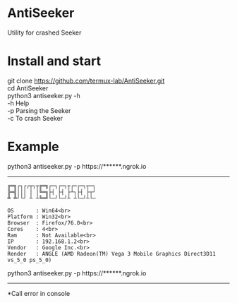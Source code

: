 # AntiSeeker
Utility for crashed Seeker
# Install and start
git clone https://github.com/termux-lab/AntiSeeker.git<br>
cd AntiSeeker<br>
python3 antiseeker.py -h<br>
-h    Help<br>
-p    Parsing the Seeker<br>
-c    To crash Seeker<br>
# Example
python3 antiseeker.py -p https://******.ngrok.io<hr>
```
╔═╗┌┐┌┌┬┐┬╔═╗┌─┐┌─┐┬┌─┌─┐┬─┐
╠═╣│││ │ │╚═╗├┤ ├┤ ├┴┐├┤ ├┬┘
╩ ╩┘└┘ ┴ ┴╚═╝└─┘└─┘┴ ┴└─┘┴└─

OS       : Win64<br>
Platform : Win32<br>
Browser  : Firefox/76.0<br>
Cores    : 4<br>
Ram      : Not Available<br>
IP       : 192.168.1.2<br>
Vendor   : Google Inc.<br>
Render   : ANGLE (AMD Radeon(TM) Vega 3 Mobile Graphics Direct3D11 vs_5_0 ps_5_0)
```
python3 antiseeker.py -p https://******.ngrok.io<hr>
*Call error in console
